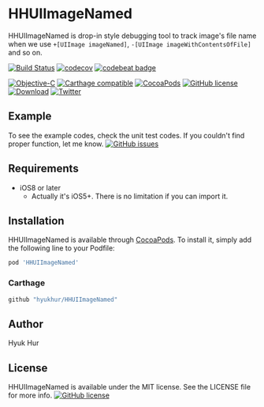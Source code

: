 # HHUIImageNamed

HHUIImageNamed is drop-in style debugging tool to track image's file name when we use `+[UIImage imageNamed]`, `-[UIImage imageWithContentsOfFile]` and so on.

[![Build Status](https://travis-ci.org/hyukhur/HHUIImageNamed.svg?branch=master)](https://travis-ci.org/hyukhur/HHUIImageNamed)
[![codecov](https://codecov.io/gh/hyukhur/HHUIImageNamed/branch/master/graph/badge.svg)](https://github.com/hyukhur/HHUIImageNamed)
[![codebeat badge](https://codebeat.co/badges/2fee3b88-f5d7-4e20-a454-ec5bc9520c09)](https://codebeat.co/projects/github-com-hyukhur-hhuiimagenamed-master)
<!--
[![Platform](https://cocoapod-badges.herokuapp.com/p/HHUIImageNamed/badge.png)](https://github.com/hyukhur/HHUIImageNamed/tree/master/HHUIImageNamed/Classes)
-->
[![Objective-C](https://img.shields.io/badge/Objective-C-green.svg?style=flat-square)](https://developer.apple.com)
[![Carthage compatible](https://img.shields.io/badge/Carthage-compatible-4BC51D.svg?style=flat)](https://github.com/Carthage/Carthage)
[![CocoaPods](https://img.shields.io/cocoapods/p/HHUIImageNamed.svg?style=flat-square)](https://cocoapods.org/pods/HHUIImageNamed)
[![GitHub license](https://img.shields.io/github/license/hyukhur/HHUIImageNamed.svg?style=flat-square)](https://github.com/hyukhur/HHUIImageNamed/blob/master/LICENSE)
[![Download](https://img.shields.io/cocoapods/dt/HHUIImageNamed.svg?style=flat-square)](http://cocoapods.org/pods/HHUIImageNamed)
[![Twitter](https://img.shields.io/twitter/url/https/github.com/hyukhur/HHUIImageNamed.svg?style=social&style=flat-square)](https://twitter.com/intent/tweet?text=Wow:&url=https%3A%2F%2Fgithub.com%2Fhyukhur%2FHHUIImageNamed)

## Example
To see the example codes, check the unit test codes.
If you couldn't find proper function, let me know. [![GitHub issues](https://img.shields.io/github/issues/hyukhur/HHUIImageNamed.svg?style=flat-square)](https://github.com/hyukhur/HHUIImageNamed/issues)

## Requirements
* iOS8 or later
  * Actually it's iOS5+. There is no limitation if you can import it.

## Installation

HHUIImageNamed is available through [CocoaPods](http://cocoapods.org). To install it, simply add the following line to your Podfile:

```ruby
pod 'HHUIImageNamed'
```

### Carthage

```ruby
github "hyukhur/HHUIImageNamed"
```

## Author

Hyuk Hur

## License

HHUIImageNamed is available under the MIT license. See the LICENSE file for more info.
[![GitHub license](https://img.shields.io/github/license/hyukhur/HHUIImageNamed.svg?style=flat-square)](https://github.com/hyukhur/HHUIImageNamed/blob/master/LICENSE)


